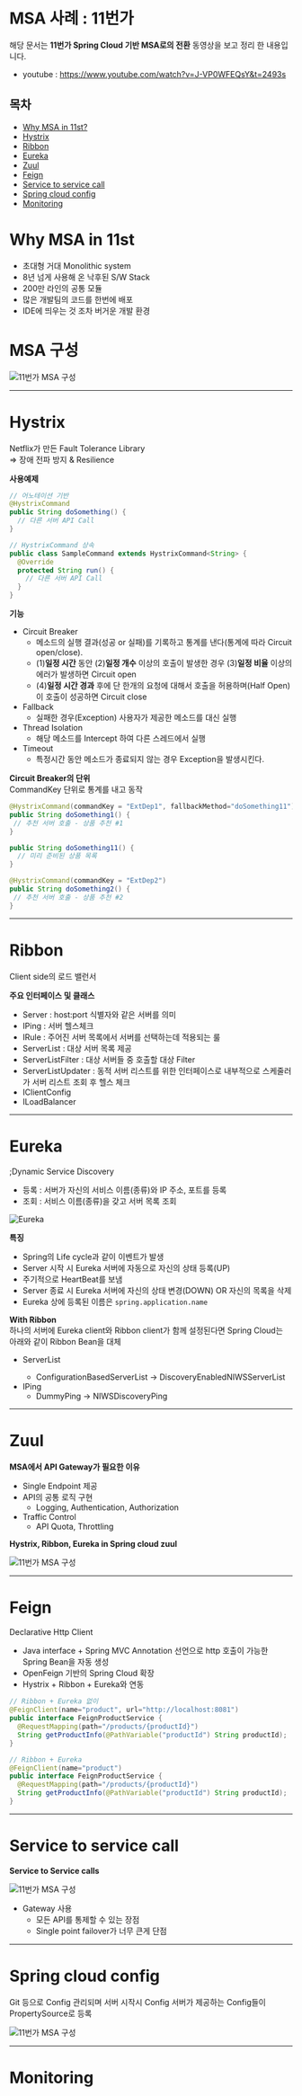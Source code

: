 # MSA 사례 : 11번가  

해당 문서는 **11번가 Spring Cloud 기반 MSA로의 전환** 동영상을 보고 정리 한 내용입니다.  
- youtube : https://www.youtube.com/watch?v=J-VP0WFEQsY&t=2493s  

## 목차

- [Why MSA in 11st?](#Why-MSA-in-11st)
- [Hystrix](#Hystrix)
- [Ribbon](#Ribbon)
- [Eureka](#Eureka)  
- [Zuul](#Zuul)  
- [Feign](#Feign)  
- [Service to service call](#Service-to-service-call)
- [Spring cloud config](#Spring-cloud-config)  
- [Monitoring](#Monitoring)  

# Why MSA in 11st

- 초대형 거대 Monolithic system
- 8년 넘게 사용해 온 낙후된 S/W Stack
- 200만 라인의 공통 모듈
- 많은 개발팀의 코드를 한번에 배포  
- IDE에 띄우는 것 조차 버거운 개발 환경  

# MSA 구성  

![11번가 MSA 구성](./asserts_11st/01_msa_architecture.png)   

---  

# Hystrix  
Netflix가 만든 Fault Tolerance Library  
=> 장애 전파 방지 & Resilience  

**사용예제**  

```java
// 어노테이션 기반
@HystrixCommand
public String doSomething() {
  // 다른 서버 API Call
}

// HystrixCommand 상속  
public class SampleCommand extends HystrixCommand<String> {
  @Override
  protected String run() {
    // 다른 서버 API Call
  }
}
```

**기능**  

- Circuit Breaker  
  - 메소드의 실행 결과(성공 or 실패)를 기록하고 통계를 낸다(통계에 따라 Circuit open/close).    
  - (1)**일정 시간** 동안 (2)**일정 개수** 이상의 호출이 발생한 경우 (3)**일정 비율** 이상의 에러가 발생하면 Circuit open  
  - (4)**일정 시간 경과** 후에 단 한개의 요청에 대해서 호출을 허용하며(Half Open) 이 호출이 성공하면 Circuit close  
- Fallback  
  - 실패한 경우(Exception) 사용자가 제공한 메소드를 대신 실행
- Thread Isolation  
  - 해당 메소드를 Intercept 하여 다른 스레드에서 실행
- Timeout  
  - 특정시간 동안 메소드가 종료되지 않는 경우 Exception을 발생시킨다.  

**Circuit Breaker의 단위**  
 CommandKey 단위로 통계를 내고 동작  

```java
@HystrixCommand(commandKey = "ExtDep1", fallbackMethod="doSomething11")
public String doSomething1() {
 // 추천 서버 호출 - 상품 추천 #1
}

public String doSomething11() {
  // 미리 준비된 상품 목록
}

@HystrixCommand(commandKey = "ExtDep2")
public String doSomething2() {
 // 추천 서버 호출 - 상품 추천 #2
}
```  

---  

# Ribbon  
Client side의 로드 밸런서  

**주요 인터페이스 및 클래스**  

- Server : host:port 식별자와 같은 서버를 의미
- IPing : 서버 헬스체크
- IRule : 주어진 서버 목록에서 서버를 선택하는데 적용되는 룰
- ServerList<Server> : 대상 서버 목록 제공
- ServerListFilter<Server> : 대상 서버들 중 호출할 대상 Filter  
- ServerListUpdater : 동적 서버 리스트를 위한 인터페이스로 내부적으로 스케줄러가 서버 리스트 조회 후 헬스 체크
- IClientConfig
- ILoadBalancer  

---  

# Eureka  
;Dynamic Service Discovery  
- 등록 : 서버가 자신의 서비스 이름(종류)와 IP 주소, 포트를 등록
- 조회 : 서비스 이름(종류)을 갖고 서버 목록 조회  

![Eureka](./asserts_11st/02_eureka.png)  


**특징**  

- Spring의 Life cycle과 같이 이벤트가 발생
- Server 시작 시 Eureka 서버에 자동으로 자신의 상태 등록(UP)  
- 주기적으로 HeartBeat를 보냄
- Server 종료 시 Eureka 서버에 자신의 상태 변경(DOWN) OR 자신의 목록을 삭제  
- Eureka 상에 등록된 이름은 `spring.application.name`  

**With Ribbon**  
하나의 서버에 Eureka client와 Ribbon client가 함께 설정된다면 Spring Cloud는  
아래와 같이 Ribbon Bean을 대체  

- ServerList<Server>  
  - ConfigurationBasedServerList -> DiscoveryEnabledNIWSServerList  
- IPing
  - DummyPing -> NIWSDiscoveryPing  

---

# Zuul  

**MSA에서 API Gateway가 필요한 이유**  
- Single Endpoint 제공  
- API의 공통 로직 구현
  - Logging, Authentication, Authorization
- Traffic Control  
  - API Quota, Throttling  

**Hystrix, Ribbon, Eureka in Spring cloud zuul**  

![11번가 MSA 구성](./asserts_11st/03_zuul.png)   

---  

# Feign  
Declarative Http Client  
- Java interface + Spring MVC Annotation 선언으로 http 호출이 가능한  
Spring Bean을 자동 생성  
- OpenFeign 기반의 Spring Cloud 확장  
- Hystrix + Ribbon + Eureka와 연동  

```Java
// Ribbon + Eureka 없이
@FeignClient(name="product", url="http://localhost:8081")
public interface FeignProductService {
  @RequestMapping(path="/products/{productId}")
  String getProductInfo(@PathVariable("productId") String productId);
}

// Ribbon + Eureka
@FeignClient(name="product")
public interface FeignProductService {
  @RequestMapping(path="/products/{productId}")
  String getProductInfo(@PathVariable("productId") String productId);
}
```  

---  

# Service to service call

**Service to Service calls**  

![11번가 MSA 구성](./asserts_11st/04_service_to_service_call.png)   

- Gateway 사용
  - 모든 API를 통제할 수 있는 장점
  - Single point failover가 너무 큰게 단점

---  

# Spring cloud config  
Git 등으로 Config 관리되며 서버 시작시 Config 서버가 제공하는 Config들이  
PropertySource로 등록  

![11번가 MSA 구성](./asserts_11st/05_spring_cloud_config.png)   

---  

# Monitoring  
